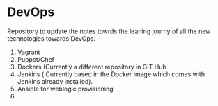 # DevOps
Repository to update the notes towrds the leaning journy of all the new technologies towards DevOps.

1) Vagrant 
2) Puppet/Chef
3) Dockers (Currently a different repository in GIT Hub
4) Jenkins ( Currently based in the Docker Image which comes with Jenkins already installed).
5) Ansible for weblogic provisioning
6) 
